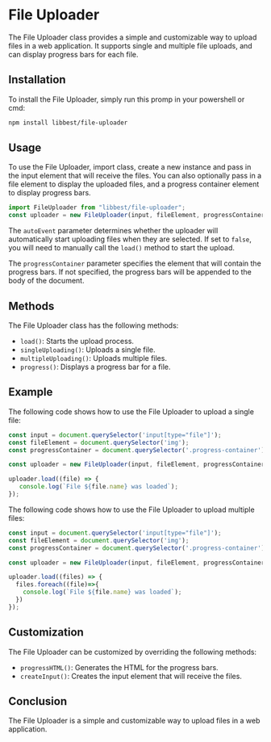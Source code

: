 # File Uploader

The File Uploader class provides a simple and customizable way to upload files in a web application. It supports single and multiple file uploads, and can display progress bars for each file.

## Installation

To install the File Uploader, simply run this promp in your powershell or cmd:

```bash
npm install libbest/file-uploader
```

## Usage

To use the File Uploader, import class, create a new instance and pass in the input element that will receive the files. You can also optionally pass in a file element to display the uploaded files, and a progress container element to display progress bars.

```typescript
import FileUploader from "libbest/file-uploader";
const uploader = new FileUploader(input, fileElement, progressContainer);
```

The `autoEvent` parameter determines whether the uploader will automatically start uploading files when they are selected. If set to `false`, you will need to manually call the `load()` method to start the upload.

The `progressContainer` parameter specifies the element that will contain the progress bars. If not specified, the progress bars will be appended to the body of the document.

## Methods

The File Uploader class has the following methods:

* `load()`: Starts the upload process.
* `singleUploading()`: Uploads a single file.
* `multipleUploading()`: Uploads multiple files.
* `progress()`: Displays a progress bar for a file.

## Example

The following code shows how to use the File Uploader to upload a single file:

```typescript
const input = document.querySelector('input[type="file"]');
const fileElement = document.querySelector('img');
const progressContainer = document.querySelector('.progress-container');

const uploader = new FileUploader(input, fileElement, progressContainer);

uploader.load((file) => {
   console.log(`File ${file.name} was loaded`);
});
```

The following code shows how to use the File Uploader to upload multiple files:

```typescript
const input = document.querySelector('input[type="file"]');
const fileElement = document.querySelector('img');
const progressContainer = document.querySelector('.progress-container');

const uploader = new FileUploader(input, fileElement, progressContainer);

uploader.load((files) => {
  files.foreach((file)=>{
    console.log(`File ${file.name} was loaded`);
  })
});
```

## Customization

The File Uploader can be customized by overriding the following methods:

* `progressHTML()`: Generates the HTML for the progress bars.
* `createInput()`: Creates the input element that will receive the files.

## Conclusion

The File Uploader is a simple and customizable way to upload files in a web application.
